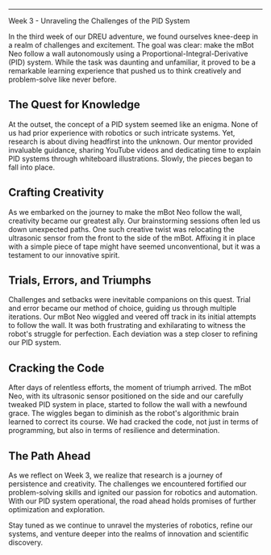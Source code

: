 ---
Week 3 - Unraveling the Challenges of the PID System

In the third week of our DREU adventure, we found ourselves knee-deep in a realm of challenges and excitement. The goal was clear: make the mBot Neo follow a wall autonomously using a Proportional-Integral-Derivative (PID) system. While the task was daunting and unfamiliar, it proved to be a remarkable learning experience that pushed us to think creatively and problem-solve like never before.

## The Quest for Knowledge

At the outset, the concept of a PID system seemed like an enigma. None of us had prior experience with robotics or such intricate systems. Yet, research is about diving headfirst into the unknown. Our mentor provided invaluable guidance, sharing YouTube videos and dedicating time to explain PID systems through whiteboard illustrations. Slowly, the pieces began to fall into place.

## Crafting Creativity

As we embarked on the journey to make the mBot Neo follow the wall, creativity became our greatest ally. Our brainstorming sessions often led us down unexpected paths. One such creative twist was relocating the ultrasonic sensor from the front to the side of the mBot. Affixing it in place with a simple piece of tape might have seemed unconventional, but it was a testament to our innovative spirit.

## Trials, Errors, and Triumphs

Challenges and setbacks were inevitable companions on this quest. Trial and error became our method of choice, guiding us through multiple iterations. Our mBot Neo wiggled and veered off track in its initial attempts to follow the wall. It was both frustrating and exhilarating to witness the robot's struggle for perfection. Each deviation was a step closer to refining our PID system.

## Cracking the Code

After days of relentless efforts, the moment of triumph arrived. The mBot Neo, with its ultrasonic sensor positioned on the side and our carefully tweaked PID system in place, started to follow the wall with a newfound grace. The wiggles began to diminish as the robot's algorithmic brain learned to correct its course. We had cracked the code, not just in terms of programming, but also in terms of resilience and determination.

## The Path Ahead

As we reflect on Week 3, we realize that research is a journey of persistence and creativity. The challenges we encountered fortified our problem-solving skills and ignited our passion for robotics and automation. With our PID system operational, the road ahead holds promises of further optimization and exploration.

Stay tuned as we continue to unravel the mysteries of robotics, refine our systems, and venture deeper into the realms of innovation and scientific discovery.
